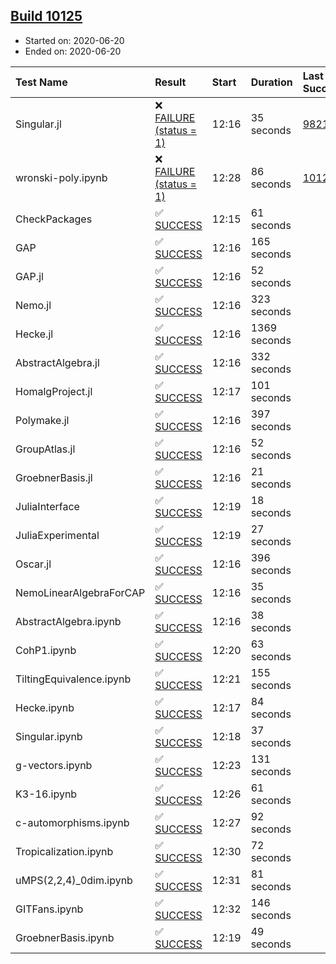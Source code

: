 ## [Build 10125](https://oscarci.mathematik.uni-kl.de/job/oscar/10125/)

* Started on: 2020-06-20
* Ended on: 2020-06-20

| Test Name    | Result | Start | Duration | Last Success | First Failure |
|:-------------|:-------|:------|:---------|:-------------|:--------------|
| Singular.jl | ❌ [FAILURE (status = 1)](https://oscarci.mathematik.uni-kl.de/job/oscar/10125/artifact/logs/build-10125/Singular.jl.log) | 12:16 | 35 seconds | [9821](https://oscarci.mathematik.uni-kl.de/job/oscar/9821/) | [9822](https://oscarci.mathematik.uni-kl.de/job/oscar/9822/) |
| wronski-poly.ipynb | ❌ [FAILURE (status = 1)](https://oscarci.mathematik.uni-kl.de/job/oscar/10125/artifact/logs/build-10125/wronski-poly.ipynb.log) | 12:28 | 86 seconds | [10124](https://oscarci.mathematik.uni-kl.de/job/oscar/10124/) | [10125](https://oscarci.mathematik.uni-kl.de/job/oscar/10125/) |
| CheckPackages | ✅ [SUCCESS](https://oscarci.mathematik.uni-kl.de/job/oscar/10125/artifact/logs/build-10125/CheckPackages.log) | 12:15 | 61 seconds |  |  |
| GAP | ✅ [SUCCESS](https://oscarci.mathematik.uni-kl.de/job/oscar/10125/artifact/logs/build-10125/GAP.log) | 12:16 | 165 seconds |  |  |
| GAP.jl | ✅ [SUCCESS](https://oscarci.mathematik.uni-kl.de/job/oscar/10125/artifact/logs/build-10125/GAP.jl.log) | 12:16 | 52 seconds |  |  |
| Nemo.jl | ✅ [SUCCESS](https://oscarci.mathematik.uni-kl.de/job/oscar/10125/artifact/logs/build-10125/Nemo.jl.log) | 12:16 | 323 seconds |  |  |
| Hecke.jl | ✅ [SUCCESS](https://oscarci.mathematik.uni-kl.de/job/oscar/10125/artifact/logs/build-10125/Hecke.jl.log) | 12:16 | 1369 seconds |  |  |
| AbstractAlgebra.jl | ✅ [SUCCESS](https://oscarci.mathematik.uni-kl.de/job/oscar/10125/artifact/logs/build-10125/AbstractAlgebra.jl.log) | 12:16 | 332 seconds |  |  |
| HomalgProject.jl | ✅ [SUCCESS](https://oscarci.mathematik.uni-kl.de/job/oscar/10125/artifact/logs/build-10125/HomalgProject.jl.log) | 12:17 | 101 seconds |  |  |
| Polymake.jl | ✅ [SUCCESS](https://oscarci.mathematik.uni-kl.de/job/oscar/10125/artifact/logs/build-10125/Polymake.jl.log) | 12:16 | 397 seconds |  |  |
| GroupAtlas.jl | ✅ [SUCCESS](https://oscarci.mathematik.uni-kl.de/job/oscar/10125/artifact/logs/build-10125/GroupAtlas.jl.log) | 12:16 | 52 seconds |  |  |
| GroebnerBasis.jl | ✅ [SUCCESS](https://oscarci.mathematik.uni-kl.de/job/oscar/10125/artifact/logs/build-10125/GroebnerBasis.jl.log) | 12:16 | 21 seconds |  |  |
| JuliaInterface | ✅ [SUCCESS](https://oscarci.mathematik.uni-kl.de/job/oscar/10125/artifact/logs/build-10125/JuliaInterface.log) | 12:19 | 18 seconds |  |  |
| JuliaExperimental | ✅ [SUCCESS](https://oscarci.mathematik.uni-kl.de/job/oscar/10125/artifact/logs/build-10125/JuliaExperimental.log) | 12:19 | 27 seconds |  |  |
| Oscar.jl | ✅ [SUCCESS](https://oscarci.mathematik.uni-kl.de/job/oscar/10125/artifact/logs/build-10125/Oscar.jl.log) | 12:16 | 396 seconds |  |  |
| NemoLinearAlgebraForCAP | ✅ [SUCCESS](https://oscarci.mathematik.uni-kl.de/job/oscar/10125/artifact/logs/build-10125/NemoLinearAlgebraForCAP.log) | 12:16 | 35 seconds |  |  |
| AbstractAlgebra.ipynb | ✅ [SUCCESS](https://oscarci.mathematik.uni-kl.de/job/oscar/10125/artifact/logs/build-10125/AbstractAlgebra.ipynb.log) | 12:16 | 38 seconds |  |  |
| CohP1.ipynb | ✅ [SUCCESS](https://oscarci.mathematik.uni-kl.de/job/oscar/10125/artifact/logs/build-10125/CohP1.ipynb.log) | 12:20 | 63 seconds |  |  |
| TiltingEquivalence.ipynb | ✅ [SUCCESS](https://oscarci.mathematik.uni-kl.de/job/oscar/10125/artifact/logs/build-10125/TiltingEquivalence.ipynb.log) | 12:21 | 155 seconds |  |  |
| Hecke.ipynb | ✅ [SUCCESS](https://oscarci.mathematik.uni-kl.de/job/oscar/10125/artifact/logs/build-10125/Hecke.ipynb.log) | 12:17 | 84 seconds |  |  |
| Singular.ipynb | ✅ [SUCCESS](https://oscarci.mathematik.uni-kl.de/job/oscar/10125/artifact/logs/build-10125/Singular.ipynb.log) | 12:18 | 37 seconds |  |  |
| g-vectors.ipynb | ✅ [SUCCESS](https://oscarci.mathematik.uni-kl.de/job/oscar/10125/artifact/logs/build-10125/g-vectors.ipynb.log) | 12:23 | 131 seconds |  |  |
| K3-16.ipynb | ✅ [SUCCESS](https://oscarci.mathematik.uni-kl.de/job/oscar/10125/artifact/logs/build-10125/K3-16.ipynb.log) | 12:26 | 61 seconds |  |  |
| c-automorphisms.ipynb | ✅ [SUCCESS](https://oscarci.mathematik.uni-kl.de/job/oscar/10125/artifact/logs/build-10125/c-automorphisms.ipynb.log) | 12:27 | 92 seconds |  |  |
| Tropicalization.ipynb | ✅ [SUCCESS](https://oscarci.mathematik.uni-kl.de/job/oscar/10125/artifact/logs/build-10125/Tropicalization.ipynb.log) | 12:30 | 72 seconds |  |  |
| uMPS(2,2,4)_0dim.ipynb | ✅ [SUCCESS](https://oscarci.mathematik.uni-kl.de/job/oscar/10125/artifact/logs/build-10125/uMPS-2-2-4-_0dim.ipynb.log) | 12:31 | 81 seconds |  |  |
| GITFans.ipynb | ✅ [SUCCESS](https://oscarci.mathematik.uni-kl.de/job/oscar/10125/artifact/logs/build-10125/GITFans.ipynb.log) | 12:32 | 146 seconds |  |  |
| GroebnerBasis.ipynb | ✅ [SUCCESS](https://oscarci.mathematik.uni-kl.de/job/oscar/10125/artifact/logs/build-10125/GroebnerBasis.ipynb.log) | 12:19 | 49 seconds |  |  |
